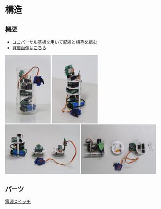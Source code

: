 # 構造
## 概要
+ ユニバーサル基板を用いて配線と構造を組む
+ [詳細画像はこちら](./board)
<!--
![](./overview_in_bottle.jpg)
![](./overview.jpg)
![](./board_side.jpg)
![](./board_top.jpg)
-->

<img src="./img/2020/overview_in_bottle.jpg" width="30%"> <img src="./img/2020/overview.jpg" width="30%">
<img src="./img/2020/board_side.jpg" width="49%"> <img src="./img/2020/board_top.jpg" width="49%">


## パーツ
[電源スイッチ](./switch)
